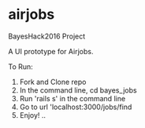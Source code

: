 # airjobs
BayesHack2016 Project

A UI prototype for Airjobs.

To Run: <br/>
1) Fork and Clone repo <br/>
2) In the command line, cd bayes_jobs <br/>
3) Run 'rails s' in the command line <br/>
4) Go to url 'localhost:3000/jobs/find <br/>
5) Enjoy! ..
